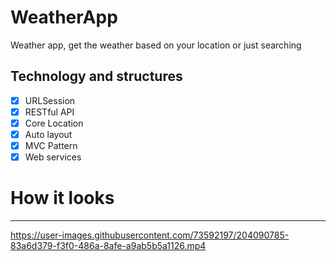 # WeatherApp
Weather app, get the weather based on your location or just searching

## Technology and structures

- [x] URLSession
- [X] RESTful API
- [x] Core Location 
- [x] Auto layout
- [x] MVC Pattern
- [x] Web services

# How it looks
****
https://user-images.githubusercontent.com/73592197/204090785-83a6d379-f3f0-486a-8afe-a9ab5b5a1126.mp4
 
